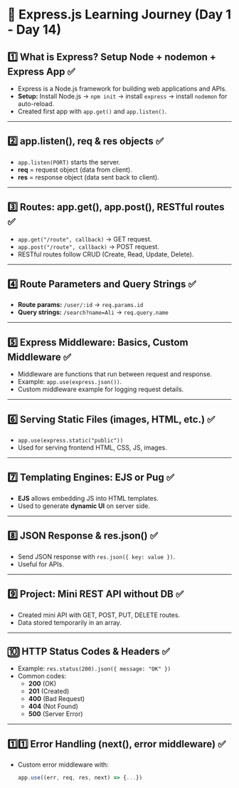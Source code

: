 # 📘 Express.js Learning Journey (Day 1 - Day 14)

## 1️⃣ What is Express? Setup Node + nodemon + Express App ✅
- Express is a Node.js framework for building web applications and APIs.
- **Setup:** Install Node.js → `npm init` → install `express` → install `nodemon` for auto-reload.
- Created first app with `app.get()` and `app.listen()`.

---

## 2️⃣ app.listen(), req & res objects ✅
- `app.listen(PORT)` starts the server.
- **req** = request object (data from client).
- **res** = response object (data sent back to client).

---

## 3️⃣ Routes: app.get(), app.post(), RESTful routes ✅
- `app.get("/route", callback)` → GET request.
- `app.post("/route", callback)` → POST request.
- RESTful routes follow CRUD (Create, Read, Update, Delete).

---

## 4️⃣ Route Parameters and Query Strings ✅
- **Route params:** `/user/:id` → `req.params.id`
- **Query strings:** `/search?name=Ali` → `req.query.name`

---

## 5️⃣ Express Middleware: Basics, Custom Middleware ✅
- Middleware are functions that run between request and response.
- Example: `app.use(express.json())`.
- Custom middleware example for logging request details.

---

## 6️⃣ Serving Static Files (images, HTML, etc.) ✅
- `app.use(express.static("public"))`
- Used for serving frontend HTML, CSS, JS, images.

---

## 7️⃣ Templating Engines: EJS or Pug ✅
- **EJS** allows embedding JS into HTML templates.
- Used to generate **dynamic UI** on server side.

---

## 8️⃣ JSON Response & res.json() ✅
- Send JSON response with `res.json({ key: value })`.
- Useful for APIs.

---

## 9️⃣ Project: Mini REST API without DB ✅
- Created mini API with GET, POST, PUT, DELETE routes.
- Data stored temporarily in an array.

---

## 🔟 HTTP Status Codes & Headers ✅
- Example: `res.status(200).json({ message: "OK" })`
- Common codes:
  - **200** (OK)
  - **201** (Created)
  - **400** (Bad Request)
  - **404** (Not Found)
  - **500** (Server Error)

---

## 1️⃣1️⃣ Error Handling (next(), error middleware) ✅
- Custom error middleware with:
  ```js
  app.use((err, req, res, next) => {...})
